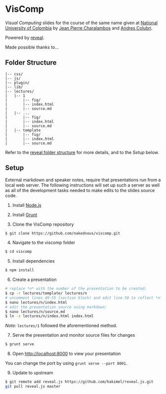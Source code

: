 # VisComp

*Visual Computing* slides for the course of the same name given at [National University of Colombia](http://www.disi.unal.edu.co/) by [Jean Pierre Charalambos](http://otrolado.info) and [Andres Colubri](http://codeanticode.wordpress.com/).

Powered by [reveal](https://github.com/hakimel/reveal.js).

Made possible thanks to... 

<!--- a long list of students and links to their pages. To come ;) -->

## Folder Structure

    |-- css/
    |-- js/
    |-- plugin/
    |-- lib/
    |-- lectures/
    |   |-- 1
    |       |-- fig/
    |       |-- index.html
    |       |-- source.md
    |   |-- ...
    |       |-- fig/
    |       |-- index.html
    |       |-- source.md
    |   |-- template
    |       |-- fig/
    |       |-- index.html
    |       |-- source.md
    
Refer to the [reveal folder structure](https://github.com/hakimel/reveal.js#folder-structure) for more details, and to the *Setup* below.


## Setup

External markdown and speaker notes, require that presentations run from a local web server. The following instructions will set up such a server as well as all of the development tasks needed to make edits to the slides source code.

1. Install [Node.js](http://nodejs.org/)

2. Install [Grunt](http://gruntjs.com/getting-started#installing-the-cli)

3. Clone the VisComp repository

 ```sh
 $ git clone https://github.com/nakednous/viscomp.git
 ```

4. Navigate to the viscomp folder

 ```sh
 $ cd viscomp
 ```

5. Install dependencies

 ```sh
 $ npm install
 ```

6. Create a presentation

 ```sh
 # replace *n* with the number of the presentation to be created:
 $ cp -r lectures/template/ lectures/n
 # uncomment lines 49-55 (section block) and edit line 50 to reflect *n* above:
 $ nano lectures/n/index.html
 # edit the presentation source using markdown:
 $ nano lectures/n/source.md
 $ ln -s lectures/n/index.html index.html
 ```
 *Note:* `lectures/1` followed the aforementioned method.

7. Serve the presentation and monitor source files for changes

 ```sh
 $ grunt serve
 ```

8. Open <http://localhost:8000> to view your presentation

 You can change the port by using `grunt serve --port 8001`.

9. Update to upstream

 ```sh
 $ git remote add reveal.js https://github.com/hakimel/reveal.js.git
 git pull reveal.js master
 ```